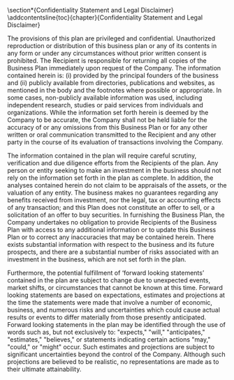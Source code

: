 \section*{Confidentiality Statement and Legal Disclaimer}
\addcontentsline{toc}{chapter}{Confidentiality Statement and Legal Disclaimer}

The provisions of this plan are privileged and confidential. Unauthorized reproduction or distribution of this business plan or any of its contents in any form or under any circumstances without prior written consent is prohibited. The Recipient is responsible for returning all copies of the Business Plan immediately upon request of the Company. The information contained herein is: (i) provided by the principal founders of the business and (ii) publicly available from directories, publications and websites, as mentioned in the body and the footnotes where possible or appropriate. In some cases, non-publicly available information was used, including independent research, studies or paid services from individuals and organizations. While the information set forth herein is deemed by the Company to be accurate, the Company shall not be held liable for the accuracy of or any omissions from this Business Plan or for any other written or oral communication transmitted to the Recipient and any other party in the course of its evaluation of transactions involving the Company.

The information contained in the plan will require careful scrutiny, verification and due diligence efforts from the Recipients of the plan. Any person or entity seeking to make an investment in the business should not rely on the information set forth in the plan as complete. In addition, the analyses contained herein do not claim to be appraisals of the assets, or the valuation of any entity. The business makes no guarantees regarding any benefits received from investment, nor the legal, tax or accounting effects of any transaction; and this Plan does not constitute an offer to sell, or a solicitation of an offer to buy securities. In furnishing the Business Plan, the Company undertakes no obligation to provide Recipients of the Business Plan with access to any additional information or to update this Business Plan or to correct any inaccuracies that may be contained herein. There exists substantial information with respect to the business and its future prospects, and there are a substantial number of risks associated with an investment in the business, which are not set forth in the plan.

Furthermore, the potential fulfillment of ‘forward looking statements’ contained in the plan are subject to change due to unexpected events, market shifts, or circumstances that cannot be known at this time. Forward looking statements are based on expectations, estimates and projections at the time the statements were made that involve a number of economic, business, and numerous risks and uncertainties which could cause actual results or events to differ materially from those presently anticipated. Forward looking statements in the plan may be identified through the use of words such as, but not exclusively to: "expects," "will," "anticipates," "estimates," "believes," or statements indicating certain actions "may," "could," or "might" occur. Such estimates and projections are subject to significant uncertainties beyond the control of the Company. Although such projections are believed to be realistic, no representations are made as to their ultimate attainability.
